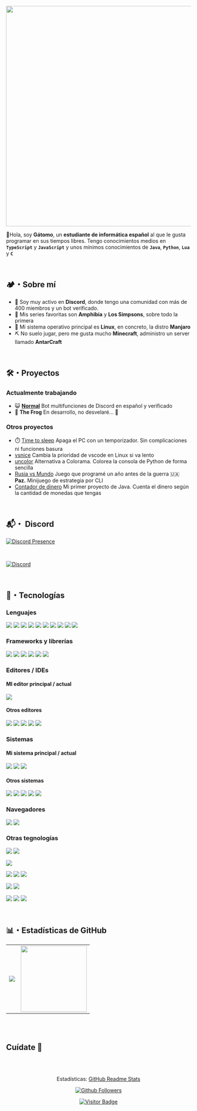 <div>
	<p align="center">
		<img src="https://cdn.discordapp.com/attachments/707537070641381438/1006633524733952091/Component_1.png" width="600" />
	</p>
</div>

👋Hola, soy **Gátomo**, un **estudiante de informática español** al que le gusta programar en sus tiempos libres.
Tengo conocimientos medios en **`TypeScript`** y **`JavaScript`** y unos mínimos conocimientos de **`Java`**, **`Python`**, **`Lua`** y **`C`**

<br />

## 🏕️・Sobre mí
- 💬 Soy muy activo en **Discord**, donde tengo una comunidad con más de 400 miembros y un bot verificado.
- 🐸 Mis series favoritas son **Amphibia** y **Los Simpsons**, sobre todo la primera
- 🐧 Mi sistema operativo principal es **Linux**, en concreto, la distro **Manjaro**
- ⛏️ No suelo jugar, pero me gusta mucho **Minecraft**, administro un server llamado **AntarCraft**

<br />

## 🛠️・Proyectos
### Actualmente trabajando
- 😺 [**Normal**](https://github.com/normal-project) Bot multifunciones de Discord en español y verificado
- 🐸 **The Frog** En desarrollo, no desvelaré... 🤫

### Otros proyectos
- ⏱️ [Time to sleep](https://github.com/gatomo-oficial/time-to-sleep) Apaga el PC con un temporizador. Sin complicaciones ni funciones basura
- [vsnice](https://github.com/gatomo-oficial/vsnice) Cambia la prioridad de vscode en Linux si va lento
- [uncolor](https://github.com/gatomo-oficial/uncolor) Alternativa a Colorama. Colorea la consola de Python de forma sencilla
- [Rusia vs Mundo](https://github.com/gatomo-oficial/rusia_vs_mundo) Juego que programé un año antes de la guerra 🇺🇦 **Paz.** Minijuego de estrategia por CLI
- [Contador de dinero](https://github.com/gatomo-oficial/Contador-de-dinero) Mi primer proyecto de Java. Cuenta el dinero según la cantidad de monedas que tengas

<br />

## 📬・ Discord
[![Discord Presence](https://lanyard.cnrad.dev/api/685947556655923242?bg=0f172a&animated=true&idleMessage=Pulsa%20para%20entrar%20a%20mi%20comunidad)](https://discord.gg/E2yBpMq2Km)
<div>
	<br />
	<p>
		<a href="https://discord.gg/E2yBpMq2Km"><img src="https://discord.com/api/guilds/880947411432923136/embed.png?style=banner3" alt="Discord" /></a>
	</p>
</div>

<br />

## 🍺・Tecnologías
### Lenguajes
<div>
	<p>
		<img src="https://img.shields.io/badge/typescript-%23007ACC.svg?style=for-the-badge&logo=typescript&logoColor=white" />
		<img src="https://img.shields.io/badge/javascript-%23323330.svg?style=for-the-badge&logo=javascript&logoColor=%23F7DF1E" />
		<img src="https://img.shields.io/badge/java-%23ED8B00.svg?style=for-the-badge&logo=java&logoColor=white" />
		<img src="https://img.shields.io/badge/python-3670A0?style=for-the-badge&logo=python&logoColor=ffdd54" />
		<img src="https://img.shields.io/badge/html5-%23E34F26.svg?style=for-the-badge&logo=html5&logoColor=white" />
		<img src="https://img.shields.io/badge/css3-%231572B6.svg?style=for-the-badge&logo=css3&logoColor=white" />
		<img src="https://img.shields.io/badge/c-%2300599C.svg?style=for-the-badge&logo=c&logoColor=white" />
		<img src="https://img.shields.io/badge/lua-%232C2D72.svg?style=for-the-badge&logo=lua&logoColor=white" />
		<img src="https://img.shields.io/badge/markdown-%23000000.svg?style=for-the-badge&logo=markdown&logoColor=white" />
		<img src="https://img.shields.io/badge/shell_script-%23121011.svg?style=for-the-badge&logo=gnu-bash&logoColor=white" />
	</p>
</div>
<div>
	<p>
	</p>
</div>


### Frameworks y librerías
<div>
	<p>
		<img src="https://img.shields.io/badge/Discord.js-%237289DA.svg?style=for-the-badge&logo=discord&logoColor=white" />
		<img src="https://img.shields.io/badge/express.js-%23404d59.svg?style=for-the-badge&logo=express&logoColor=%2361DAFB" />
		<img src="https://img.shields.io/badge/tailwindcss-%2338B2AC.svg?style=for-the-badge&logo=tailwind-css&logoColor=white" />
		<img src="https://img.shields.io/badge/react-%2320232a.svg?style=for-the-badge&logo=react&logoColor=%2361DAFB" />
		<img src="https://img.shields.io/badge/vuejs-%2335495e.svg?style=for-the-badge&logo=vuedotjs&logoColor=%234FC08D" />
		<img src="https://img.shields.io/badge/Socket.io-black?style=for-the-badge&logo=socket.io&badgeColor=010101" />
	</p>
</div>


### Editores / IDEs
#### MI editor principal / actual
<div>
	<p>
	<img src="https://img.shields.io/badge/Visual%20Studio%20Code-0078d7.svg?style=for-the-badge&logo=visual-studio-code&logoColor=white" />
	</p>
</div>

#### Otros editores
<div>
	<p>
	<img src="https://img.shields.io/badge/Atom-%2366595C.svg?style=for-the-badge&logo=atom&logoColor=white" />
	<img src="https://img.shields.io/badge/NetBeansIDE-1B6AC6.svg?style=for-the-badge&logo=apache-netbeans-ide&logoColor=white" />
	<img src="https://img.shields.io/badge/NeoVim-%2357A143.svg?&style=for-the-badge&logo=neovim&logoColor=white" />
	<img src="https://img.shields.io/badge/IntelliJIDEA-000000.svg?style=for-the-badge&logo=intellij-idea&logoColor=white" />
	<img src="https://img.shields.io/badge/Android%20Studio-3DDC84.svg?style=for-the-badge&logo=android-studio&logoColor=white" />
	</p>
</div>


### Sistemas
#### Mi sistema principal / actual
<div>
	<p>
		<img src="https://img.shields.io/badge/Linux-FCC624?style=for-the-badge&logo=linux&logoColor=black" />
		<img src="https://img.shields.io/badge/Manjaro-35BF5C?style=for-the-badge&logo=Manjaro&logoColor=white" />
		<img src="https://img.shields.io/badge/Android-3DDC84?style=for-the-badge&logo=android&logoColor=white" />
	</p>
</div>

#### Otros sistemas
<div>
	<p>
		<img src="https://img.shields.io/badge/Arch%20Linux-1793D1?logo=arch-linux&logoColor=fff&style=for-the-badge" />
		<img src="https://img.shields.io/badge/Ubuntu-E95420?style=for-the-badge&logo=ubuntu&logoColor=white" />
		<img src="https://img.shields.io/badge/Fedora-294172?style=for-the-badge&logo=fedora&logoColor=white" />
		<img src="https://img.shields.io/badge/Windows-0078D6?style=for-the-badge&logo=windows&logoColor=white" />
		<img src="https://img.shields.io/badge/mac%20os-000000?style=for-the-badge&logo=macos&logoColor=F0F0F0" />
	</p>
</div>


### Navegadores
<div>
	<p>
		<img src="https://img.shields.io/badge/Google%20Chrome-4285F4?style=for-the-badge&logo=GoogleChrome&logoColor=white" />
		<img src="https://img.shields.io/badge/Firefox-FF7139?style=for-the-badge&logo=Firefox-Browser&logoColor=white" />
	</p>
</div>


### Otras tegnologías
<div>
	<p>
		<img src="https://img.shields.io/badge/yarn-%232C8EBB.svg?style=for-the-badge&logo=yarn&logoColor=white" />
		<img src="https://img.shields.io/badge/NPM-%23000000.svg?style=for-the-badge&logo=npm&logoColor=white" />
	</p>
</div>
<div>
	<p>
		<img src="https://img.shields.io/badge/MongoDB-%234ea94b.svg?style=for-the-badge&logo=mongodb&logoColor=white" />
	</p>
</div>

<div>
	<p>
		<img src="https://img.shields.io/badge/figma-%23F24E1E.svg?style=for-the-badge&logo=figma&logoColor=white" />
		<img src="https://img.shields.io/badge/Adobe%20Premiere%20Pro-9999FF.svg?style=for-the-badge&logo=Adobe%20Premiere%20Pro&logoColor=white" />
		<img src="https://img.shields.io/badge/blender-%23F5792A.svg?style=for-the-badge&logo=blender&logoColor=white" />
	</p>
</div>

<div>
	<p>
		<img src="https://img.shields.io/badge/git-%23F05033.svg?style=for-the-badge&logo=git&logoColor=white" />
		<img src="https://img.shields.io/badge/github-%23121011.svg?style=for-the-badge&logo=github&logoColor=white" />
	</p>
</div>

<div>
	<p>
		<img src="https://img.shields.io/badge/heroku-%23430098.svg?style=for-the-badge&logo=heroku&logoColor=white" />
		<img src="https://img.shields.io/badge/Trello-%23026AA7.svg?style=for-the-badge&logo=Trello&logoColor=white" />
		<img src="https://img.shields.io/badge/Postman-FF6C37?style=for-the-badge&logo=postman&logoColor=white" />
	</p>
</div>

<br />

## 📊・Estadísticas de GitHub

<table>
  <tr>
	<td align="center" style="padding=0;width=50%;">
	  <img align="center" style="padding=0;" src="https://github-readme-stats.vercel.app/api/?username=gatomo-oficial&show_icons=true&title_color=60a5fa&text_color=f8fafc&theme=react&hide_border=true&count_private=true&bg_color=0f172a" />
	</td>
	<td align="center" style="padding=0;width=50%;">
	  <img align="center" style="padding=0;" src="https://github-readme-stats.vercel.app/api/top-langs/?username=gatomo-oficial&title_color=60a5fa&text_color=f8fafc&theme=react&hide_border=true&count_private=true&layout=compact&bg_color=0f172a" height="180" />
	</td>
  </tr>
</table>

<br />
<br />

## Cuídate 🤗

<br />
<br />


<p align="center">
	<a>
		<p align="center">Estadísticas:
			<a href="https://github.com/anuraghazra/github-readme-stats">GitHub Readme Stats</a>	
		</p>
	</a>
	<p align="center">
		<a  href="https://github.com/gatomo-oficial">
			<img alt="Github Followers" src="https://img.shields.io/github/followers/gatomo-oficial?logo=github&style=for-the-badge" />
		</a>
	</p>
	<p align="center">
		<a href="https://github.com/gatomo-oficial">
			<img alt="Visitor Badge" src="https://visitor-badge.laobi.icu/badge?page_id=gatomo-oficial.gatomo-oficial" />
		</a>
	</p>
</p>

